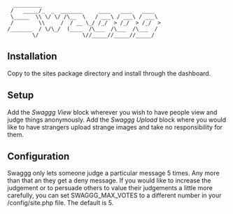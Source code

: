       _________                                      
     /   _____/_  _  _______     ____   ____   ____  
     \_____  \\ \/ \/ /\__  \   / ___\ / ___\ / ___\ 
     /        \\     /  / __ \_/ /_/  > /_/  > /_/  >
    /_______  / \/\_/  (____  /\___  /\___  /\___  / 
            \/              \//_____//_____//_____/
    
Installation
------------
Copy to the sites package directory and install through the dashboard.

Setup
-----
Add the _Swaggg_ _View_ block wherever you wish to have people view and judge things anonymously. Add the _Swaggg_ _Upload_ block where you would like to have strangers upload strange images and take no responsibility for them.

Configuration
-------------
Swaggg only lets someone judge a particular message 5 times. Any more than that an they get a deny message. If you would like to increase the judgement or to persuade others to value their judgements a little more carefully, you can set SWAGGG_MAX_VOTES to a different number in your /config/site.php file. The default is 5.
